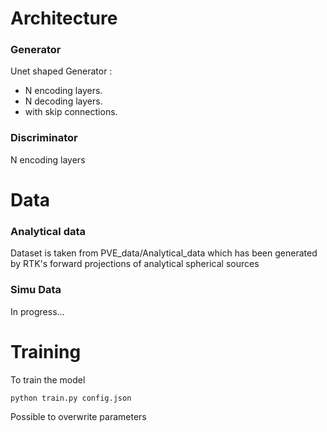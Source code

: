 # Architecture

### Generator
Unet shaped Generator : 

* N encoding layers.
* N decoding layers.
* with skip connections.


### Discriminator


N encoding layers




# Data

### Analytical data

Dataset is taken from PVE\_data/Analytical\_data which has been generated by RTK's forward projections of analytical spherical sources

### Simu Data

In progress...


# Training


To train the model 


```sh
python train.py config.json
```

Possible to overwrite parameters


